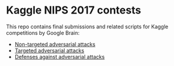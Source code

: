# Kaggle NIPS 2017 contests 

This repo contains final submissions and related scripts for Kaggle competitions by Google Brain:

- [Non-targeted adversarial attacks](https://www.kaggle.com/c/nips-2017-non-targeted-adversarial-attack)
- [Targeted adversarial attacks](https://www.kaggle.com/c/nips-2017-targeted-adversarial-attack)
- [Defenses against adversarial attacks](https://www.kaggle.com/c/nips-2017-defense-against-adversarial-attack)